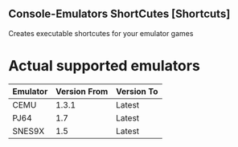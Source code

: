 ## Console-Emulators ShortCutes [Shortcuts]
 Creates executable shortcutes for your emulator games

# Actual supported emulators
Emulator | Version From | Version To
---------|--------------|-----------
CEMU | 1.3.1 | Latest
PJ64 | 1.7 | Latest
SNES9X | 1.5 | Latest